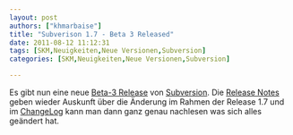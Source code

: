 ```yaml
---
layout: post
authors: ["khmarbaise"]
title: "Subverison 1.7 - Beta 3 Released"
date: 2011-08-12 11:12:31
tags: [SKM,Neuigkeiten,Neue Versionen,Subversion]
categories: [SKM,Neuigkeiten,Neue Versionen,Subversion]

---
```

Es gibt nun eine neue <a href="http://old.nabble.com/Apache-Subversion-1.7.0-beta3-Released-td32246943.html">Beta-3 Release</a> von <a href="http://subversion.apache.org">Subversion</a>. Die <a href="http://subversion.apache.org/docs/release-notes/1.7.html">Release Notes</a> geben wieder Auskunft über die Änderung im Rahmen der Release 1.7 und im <a href="http://svn.apache.org/repos/asf/subversion/tags/1.7.0-beta3/CHANGES">ChangeLog</a> kann man dann ganz genau nachlesen was sich alles geändert hat.
